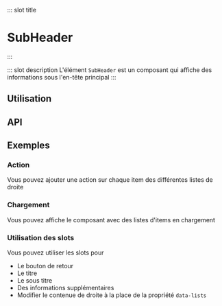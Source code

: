 ::: slot title
# SubHeader
:::

::: slot description
L'élément `SubHeader` est un composant qui affiche des informations sous l'en-tête principal
:::

## Utilisation

<DocExample
  eager
  file="patterns/sub-header/examples/sub-header"
/>

## API

<DocApi
	:value="['SubHeader']"
	:api="{
		SubHeader: {
			props: [
				{
					name: 'hide-back-btn',
					defaultValue: 'false',
					type: 'boolean',
					description: 'Masquer le bouton de retour.'
				},
				{
					name: 'back-btn-text',
					defaultValue: 'Retour',
					type: 'string',
					description: 'Le texte du bouton retour.'
				},
				{
					name: 'title-text',
					type: 'string',
					description: 'Le texte du titre.'
				},
				{
					name: 'sub-title-text',
					defaultValue: 'undefined',
					type: 'string',
					description: 'Le texte du sous-titre.'
				},
				{
					name: 'data-lists',
					defaultValue: 'undefined',
					type: 'DataListsItem[]',
					description: 'Liste des composants DataList en mode colonne.'
				},
				{
					name: 'loading',
					defaultValue: 'false',
					type: 'boolean',
					description: 'Liste des composants DataList en mode colonne.'
				}
			],
			slots: [
				{
					name: 'back-btn',
					description: 'Slot pour remplacer le bouton de retour.'
				},
				{
					name: 'title',
					description: 'Slot pour personaliser le titre.'
				},
				{
					name: 'sub-title',
					description: 'Slot pour personaliser le sous titre.'
				},
				{
					name: 'additional-informations',
					description: 'Slot pour ajouter des informations complémentaires.'
				},
				{
					name: 'right-content',
					description: 'Slot pour remplacer la `DataList` dans le contenue de droite.'
				}
			]
		}
	}"
/>

## Exemples

### Action

Vous pouvez ajouter une action sur chaque item des différentes listes de droite

<DocExample file="patterns/sub-header/examples/sub-header-action" />

### Chargement

Vous pouvez affiche le composant avec des listes d'items en chargement

<DocExample file="patterns/sub-header/examples/sub-header-loading" />

### Utilisation des slots

Vous pouvez utiliser les slots pour 
- Le bouton de retour
- Le titre
- Le sous titre
- Des informations supplémentaires
- Modifier le contenue de droite à la place de la propriété `data-lists`

<DocExample file="patterns/sub-header/examples/sub-header-slots" />
